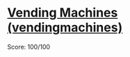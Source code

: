 # [Vending Machines (vendingmachines)](https://training.olinfo.it/#/task/ois_vendingmachines/statement)
Score: 100/100
